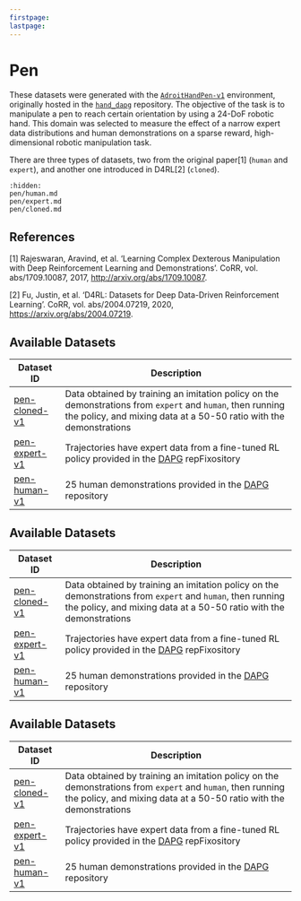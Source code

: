 ```yaml
---
firstpage:
lastpage:
---
```


# Pen

These datasets were generated with the [`AdroitHandPen-v1`](https://robotics.farama.org/envs/adroit_hand/adroit_pen/) environment, originally hosted in the [`hand_dapg`](https://github.com/aravindr93/hand_dapg) repository. The objective of the task is to manipulate a pen to reach certain orientation by using a 24-DoF robotic hand. This domain was selected to measure the effect of a narrow expert data distributions and human demonstrations on a sparse reward, high-dimensional robotic manipulation task.

There are three types of datasets, two from the original paper[1] (`human` and `expert`), and another one introduced in D4RL[2] (`cloned`).

```{toctree}
:hidden:
pen/human.md
pen/expert.md
pen/cloned.md
```

## References

[1] Rajeswaran, Aravind, et al. ‘Learning Complex Dexterous Manipulation with Deep Reinforcement Learning and Demonstrations’. CoRR, vol. abs/1709.10087, 2017, http://arxiv.org/abs/1709.10087.

[2] Fu, Justin, et al. ‘D4RL: Datasets for Deep Data-Driven Reinforcement Learning’. CoRR, vol. abs/2004.07219, 2020, https://arxiv.org/abs/2004.07219.

## Available Datasets
| Dataset ID | Description |
| ---------- | ----------- |
| <a href="../pen/cloned" title="pen-cloned-v1">pen-cloned-v1</a> | Data obtained by training an imitation policy on the demonstrations from `expert` and `human`, then running the policy, and mixing data at a 50-50 ratio with the demonstrations |
| <a href="../pen/expert" title="pen-expert-v1">pen-expert-v1</a> | Trajectories have expert data from a fine-tuned RL policy provided in the [DAPG](https://github.com/aravindr93/hand_dapg) repFixository |
| <a href="../pen/human" title="pen-human-v1">pen-human-v1</a> | 25 human demonstrations provided in the [DAPG](https://github.com/aravindr93/hand_dapg) repository |

## Available Datasets
| Dataset ID | Description |
| ---------- | ----------- |
| <a href="../pen/cloned" title="pen-cloned-v1">pen-cloned-v1</a> | Data obtained by training an imitation policy on the demonstrations from `expert` and `human`, then running the policy, and mixing data at a 50-50 ratio with the demonstrations |
| <a href="../pen/expert" title="pen-expert-v1">pen-expert-v1</a> | Trajectories have expert data from a fine-tuned RL policy provided in the [DAPG](https://github.com/aravindr93/hand_dapg) repFixository |
| <a href="../pen/human" title="pen-human-v1">pen-human-v1</a> | 25 human demonstrations provided in the [DAPG](https://github.com/aravindr93/hand_dapg) repository |

## Available Datasets
| Dataset ID | Description |
| ---------- | ----------- |
| <a href="../pen/cloned" title="pen-cloned-v1">pen-cloned-v1</a> | Data obtained by training an imitation policy on the demonstrations from `expert` and `human`, then running the policy, and mixing data at a 50-50 ratio with the demonstrations |
| <a href="../pen/expert" title="pen-expert-v1">pen-expert-v1</a> | Trajectories have expert data from a fine-tuned RL policy provided in the [DAPG](https://github.com/aravindr93/hand_dapg) repFixository |
| <a href="../pen/human" title="pen-human-v1">pen-human-v1</a> | 25 human demonstrations provided in the [DAPG](https://github.com/aravindr93/hand_dapg) repository |

